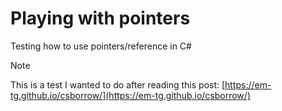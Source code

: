 # Playing with pointers
Testing how to use pointers/reference in C#

> [!NOTE]
This is a test I wanted to do after reading this post: [https://em-tg.github.io/csborrow/](https://em-tg.github.io/csborrow/)